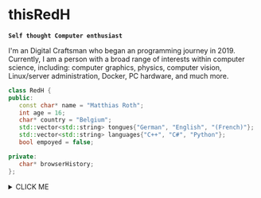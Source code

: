 # thisRedH

**`Self thought Computer enthusiast`**

I'm an Digital Craftsman who began an programming journey in 2019.\
Currently, I am a person with a broad range of interests within computer science, including: computer graphics, physics, computer vision, Linux/server administration, Docker, PC hardware, and much more.

```cpp
class RedH {
public:
   const char* name = "Matthias Roth";
   int age = 16;
   char* country = "Belgium";
   std::vector<std::string> tongues{"German", "English", "(French)"};
   std::vector<std::string> languages{"C++", "C#", "Python"};
   bool empoyed = false;

private:
   char* browserHistory;
};
```



<details><summary>CLICK ME</summary>



<!--
**thisRedH/thisRedH** is a ✨ _special_ ✨ repository because its `README.md` (this file) appears on your GitHub profile.

Here are some ideas to get you started:

- 🔭 I’m currently working on ...
- 🌱 I’m currently learning ...
- 👯 I’m looking to collaborate on ...
- 🤔 I’m looking for help with ...
- 💬 Ask me about ...
- 📫 How to reach me: ...
- 😄 Pronouns: ...
- ⚡ Fun fact: ...
-->
